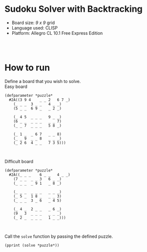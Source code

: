 # Sudoku Solver with Backtracking
* Board size: *9 x 9* grid 
* Language used: CLISP
* Platform: Allegro CL 10.1 Free Express Edition

<br/>
<br/>

# How to run
Define a board that you wish to solve. <br/>
Easy board
```
(defparameter *puzzle*
  #2A((3 9 4	_ _ 2	6 7 _)
  	(_ _ _	3 _ _	4 _ _)
  	(5 _ _	6 9 _	_ 2 _)
    
  	(_ 4 5	_ _ _	9 _ _)
  	(6 _ _	_ _ _	_ _ 7)
  	(_ _ 7	_ _ _	5 8 _)
    
  	(_ 1 _	_ 6 7	_ _ 8)
  	(_ _ 9	_ _ 8	_ _ _)
  	(_ 2 6	4 _ _	7 3 5)))
```

<br/>

Difficult board
```
(defparameter *puzzle*
  #2A((_ _ _	6 _ _	4 _ _)
  	(7 _ _	_ _ 3	6 _ _)
  	(_ _ _	_ 9 1	_ 8 _)
    
  	(_ _ _	_ _ _	_ _ _)
  	(_ 5 _	1 8 _	_ _ 3)
  	(_ _ _	3 _ 6	_ 4 5)
    
  	(_ 4 _	2 _ _	_ 6 _)
  	(9 _ 3	_ _ _	_ _ _)
  	(_ 2 _	_ _ _	1 _ _)))
```

<br/>

Call the `solve` function by passing the defined puzzle.

```
(pprint (solve *puzzle*))
```

<br/>
<br/>
